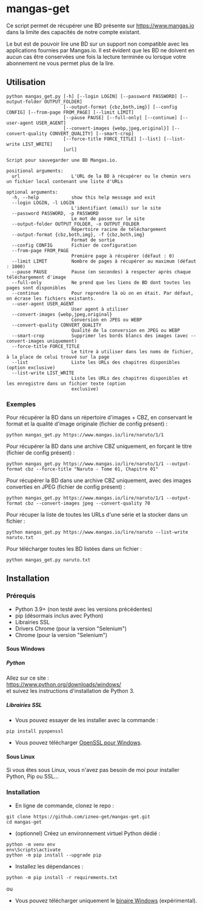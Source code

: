 # mangas-get
Ce script permet de récupérer une BD présente sur https://www.mangas.io dans la limite des capacités de notre compte existant.

Le but est de pouvoir lire une BD sur un support non compatible avec les applications fournies par Mangas.io. 
Il est évident que les BD ne doivent en aucun cas être conservées une fois la lecture terminée ou lorsque votre abonnement ne vous permet plus de la lire.


## Utilisation
```
python mangas_get.py [-h] [--login LOGIN] [--password PASSWORD] [--output-folder OUTPUT_FOLDER]
                     [--output-format {cbz,both,img}] [--config CONFIG] [--from-page FROM_PAGE] [--limit LIMIT]
                     [--pause PAUSE] [--full-only] [--continue] [--user-agent USER_AGENT]
                     [--convert-images {webp,jpeg,original}] [--convert-quality CONVERT_QUALITY] [--smart-crop]
                     [--force-title FORCE_TITLE] [--list] [--list-write LIST_WRITE]
                     [url]

Script pour sauvegarder une BD Mangas.io.

positional arguments:
  url                   L'URL de la BD à récupérer ou le chemin vers un fichier local contenant une liste d'URLs

optional arguments:
  -h, --help            show this help message and exit
  --login LOGIN, -l LOGIN
                        L'identifiant (email) sur le site
  --password PASSWORD, -p PASSWORD
                        Le mot de passe sur le site
  --output-folder OUTPUT_FOLDER, -o OUTPUT_FOLDER
                        Répertoire racine de téléchargement
  --output-format {cbz,both,img}, -f {cbz,both,img}
                        Format de sortie
  --config CONFIG       Fichier de configuration
  --from-page FROM_PAGE
                        Première page à récupérer (défaut : 0)
  --limit LIMIT         Nombre de pages à récupérer au maximum (défaut : 1000)
  --pause PAUSE         Pause (en secondes) à respecter après chaque téléchargement d'image
  --full-only           Ne prend que les liens de BD dont toutes les pages sont disponibles
  --continue            Pour reprendre là où on en était. Par défaut, on écrase les fichiers existants.
  --user-agent USER_AGENT
                        User agent à utiliser
  --convert-images {webp,jpeg,original}
                        Conversion en JPEG ou WEBP
  --convert-quality CONVERT_QUALITY
                        Qualité de la conversion en JPEG ou WEBP
  --smart-crop          Supprimer les bords blancs des images (avec --convert-images uniquement)
  --force-title FORCE_TITLE
                        Le titre à utiliser dans les noms de fichier, à la place de celui trouvé sur la page
  --list                Liste les URLs des chapitres disponibles (option exclusive)
  --list-write LIST_WRITE
                        Liste les URLs des chapitres disponibles et les enregistre dans un fichier texte (option
                        exclusive)
```

### Exemples  
Pour récupérer la BD dans un répertoire d'images + CBZ, en conservant le format et la qualité d'image originale (fichier de config présent) :  
```
python mangas_get.py https://www.mangas.io/lire/naruto/1/1
```


Pour récupérer la BD dans une archive CBZ uniquement, en forçant le titre (fichier de config présent) :  
```
python mangas_get.py https://www.mangas.io/lire/naruto/1/1 --output-format cbz --force-title "Naruto - Tome 01, Chapitre 01"
```

Pour récupérer la BD dans une archive CBZ uniquement, avec des images converties en JPEG (fichier de config présent) :  
```
python mangas_get.py https://www.mangas.io/lire/naruto/1/1 --output-format cbz --convert-images jpeg --convert-quality 70
```

Pour récuper la liste de toutes les URLs d'une série et la stocker dans un fichier : 
```
python mangas_get.py https://www.mangas.io/lire/naruto --list-write naruto.txt
```

Pour télécharger toutes les BD listées dans un fichier : 
```
python mangas_get.py naruto.txt 
```



## Installation
### Prérequis
- Python 3.9+ (non testé avec les versions précédentes)
- pip (désormais inclus avec Python)
- Librairies SSL
- Drivers Chrome (pour la version "Selenium")
- Chrome (pour la version "Selenium")

#### Sous Windows
##### Python
Allez sur ce site :  
https://www.python.org/downloads/windows/  
et suivez les instructions d'installation de Python 3.


##### Librairies SSL
- Vous pouvez essayer de les installer avec la commande :  
```
pip install pyopenssl
```
- Vous pouvez télécharger [OpenSSL pour Windows](http://gnuwin32.sourceforge.net/packages/openssl.htm). 


#### Sous Linux
Si vous êtes sous Linux, vous n'avez pas besoin de moi pour installer Python, Pip ou SSL...  


### Installation
- En ligne de commande, clonez le repo : 
```
git clone https://github.com/izneo-get/mangas-get.git
cd mangas-get
```
- (optionnel) Créez un environnement virtuel Python dédié : 
```
python -m venv env
env\Scripts\activate
python -m pip install --upgrade pip
```
- Installez les dépendances : 
```
python -m pip install -r requirements.txt
```

  
ou  
  
  
- Vous pouvez télécharger uniquement le [binaire Windows](https://github.com/izneo-get/mangas-get/releases/latest) (expérimental).  
